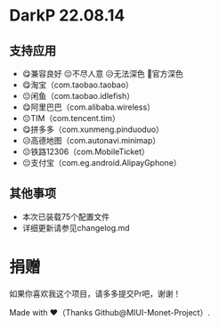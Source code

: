 # DarkP 22.08.14

## 支持应用

- 😋兼容良好 😔不尽人意 😥无法深色 🥰官方深色
- 😋淘宝（com.taobao.taobao）
- 😔闲鱼（com.taobao.idlefish）
- 😋阿里巴巴（com.alibaba.wireless）
- 😔TIM（com.tencent.tim）
- 😋拼多多（com.xunmeng.pinduoduo）
- 😥高德地图（com.autonavi.minimap）
- 😔铁路12306（com.MobileTicket）
- 😔支付宝（com.eg.android.AlipayGphone）

## 其他事项

- 本次已装载75个配置文件
- 详细更新请参见changelog.md

# 捐赠

如果你喜欢我这个项目，请多多提交Pr吧，谢谢！

Made with ♥（Thanks Github@MIUI-Monet-Project）.
